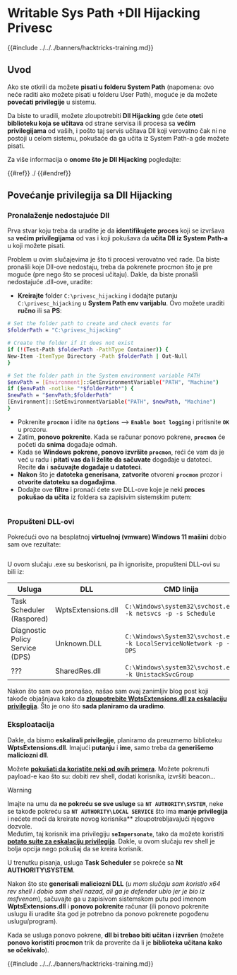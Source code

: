 # Writable Sys Path +Dll Hijacking Privesc

{{#include ../../../banners/hacktricks-training.md}}

## Uvod

Ako ste otkrili da možete **pisati u folderu System Path** (napomena: ovo neće raditi ako možete pisati u folderu User Path), moguće je da možete **povećati privilegije** u sistemu.

Da biste to uradili, možete zloupotrebiti **Dll Hijacking** gde ćete **oteti biblioteku koja se učitava** od strane servisa ili procesa sa **većim privilegijama** od vaših, i pošto taj servis učitava Dll koji verovatno čak ni ne postoji u celom sistemu, pokušaće da ga učita iz System Path-a gde možete pisati.

Za više informacija o **onome što je Dll Hijacking** pogledajte:

{{#ref}}
./
{{#endref}}

## Povećanje privilegija sa Dll Hijacking

### Pronalaženje nedostajuće Dll

Prva stvar koju treba da uradite je da **identifikujete proces** koji se izvršava sa **većim privilegijama** od vas i koji pokušava da **učita Dll iz System Path-a** u koji možete pisati.

Problem u ovim slučajevima je što ti procesi verovatno već rade. Da biste pronašli koje Dll-ove nedostaju, treba da pokrenete procmon što je pre moguće (pre nego što se procesi učitaju). Dakle, da biste pronašli nedostajuće .dll-ove, uradite:

- **Kreirajte** folder `C:\privesc_hijacking` i dodajte putanju `C:\privesc_hijacking` u **System Path env varijablu**. Ovo možete uraditi **ručno** ili sa **PS**:
```bash
# Set the folder path to create and check events for
$folderPath = "C:\privesc_hijacking"

# Create the folder if it does not exist
if (!(Test-Path $folderPath -PathType Container)) {
New-Item -ItemType Directory -Path $folderPath | Out-Null
}

# Set the folder path in the System environment variable PATH
$envPath = [Environment]::GetEnvironmentVariable("PATH", "Machine")
if ($envPath -notlike "*$folderPath*") {
$newPath = "$envPath;$folderPath"
[Environment]::SetEnvironmentVariable("PATH", $newPath, "Machine")
}
```
- Pokrenite **`procmon`** i idite na **`Options`** --> **`Enable boot logging`** i pritisnite **`OK`** u prozoru.
- Zatim, **ponovo pokrenite**. Kada se računar ponovo pokrene, **`procmon`** će početi da **snima** događaje odmah.
- Kada se **Windows** **pokrene, ponovo izvršite `procmon`**, reći će vam da je već u radu i **pitati vas da li želite da sačuvate** događaje u datoteci. Recite **da** i **sačuvajte događaje u datoteci**.
- **Nakon** što je **datoteka** **generisana**, **zatvorite** otvoreni **`procmon`** prozor i **otvorite datoteku sa događajima**.
- Dodajte ove **filtre** i pronaći ćete sve DLL-ove koje je neki **proces pokušao da učita** iz foldera sa zapisivim sistemskim putem:

<figure><img src="../../../images/image (945).png" alt=""><figcaption></figcaption></figure>

### Propušteni DLL-ovi

Pokrećući ovo na besplatnoj **virtuelnoj (vmware) Windows 11 mašini** dobio sam ove rezultate:

<figure><img src="../../../images/image (607).png" alt=""><figcaption></figcaption></figure>

U ovom slučaju .exe su beskorisni, pa ih ignorisite, propušteni DLL-ovi su bili iz:

| Usluga                          | DLL                | CMD linija                                                            |
| ------------------------------- | ------------------ | --------------------------------------------------------------------- |
| Task Scheduler (Raspored)      | WptsExtensions.dll | `C:\Windows\system32\svchost.exe -k netsvcs -p -s Schedule`           |
| Diagnostic Policy Service (DPS) | Unknown.DLL        | `C:\Windows\System32\svchost.exe -k LocalServiceNoNetwork -p -s DPS`  |
| ???                             | SharedRes.dll      | `C:\Windows\system32\svchost.exe -k UnistackSvcGroup`                 |

Nakon što sam ovo pronašao, našao sam ovaj zanimljiv blog post koji takođe objašnjava kako da [**zloupotrebite WptsExtensions.dll za eskalaciju privilegija**](https://juggernaut-sec.com/dll-hijacking/#Windows_10_Phantom_DLL_Hijacking_-_WptsExtensionsdll). Što je ono što **sada planiramo da uradimo**.

### Eksploatacija

Dakle, da bismo **eskalirali privilegije**, planiramo da preuzmemo biblioteku **WptsExtensions.dll**. Imajući **putanju** i **ime**, samo treba da **generišemo maliciozni dll**.

Možete [**pokušati da koristite neki od ovih primera**](#creating-and-compiling-dlls). Možete pokrenuti payload-e kao što su: dobiti rev shell, dodati korisnika, izvršiti beacon...

> [!WARNING]
> Imajte na umu da **ne pokreću se sve usluge** sa **`NT AUTHORITY\SYSTEM`**, neke se takođe pokreću sa **`NT AUTHORITY\LOCAL SERVICE`** što ima **manje privilegija** i nećete moći da kreirate novog korisnika** zloupotrebljavajući njegove dozvole.\
> Međutim, taj korisnik ima privilegiju **`seImpersonate`**, tako da možete koristiti [**potato suite za eskalaciju privilegija**](../roguepotato-and-printspoofer.md). Dakle, u ovom slučaju rev shell je bolja opcija nego pokušaj da se kreira korisnik.

U trenutku pisanja, usluga **Task Scheduler** se pokreće sa **Nt AUTHORITY\SYSTEM**.

Nakon što ste **generisali maliciozni DLL** (_u mom slučaju sam koristio x64 rev shell i dobio sam shell nazad, ali ga je defender ubio jer je bio iz msfvenom_), sačuvajte ga u zapisivom sistemskom putu pod imenom **WptsExtensions.dll** i **ponovo pokrenite** računar (ili ponovo pokrenite uslugu ili uradite šta god je potrebno da ponovo pokrenete pogođenu uslugu/program).

Kada se usluga ponovo pokrene, **dll bi trebao biti učitan i izvršen** (možete **ponovo koristiti** **procmon** trik da proverite da li je **biblioteka učitana kako se očekivalo**).

{{#include ../../../banners/hacktricks-training.md}}
